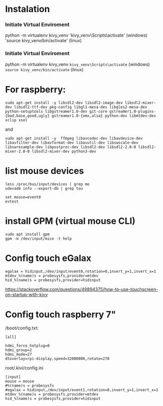 # Instalation
### Initiate Virtual Enviroment
python -m virtualenv kivy_venv
'kivy_venv\Scripts\activate' (windows)
'source kivy_venv/bin/activate' (linux)

### Initiate Virtual Enviroment
python -m virtualenv kivy_venv
``kivy_venv\Scripts\activate`` (windows)
``source kivy_venv/bin/activate`` (linux)

# For raspberry:
    sudo apt-get install -y libsdl2-dev libsdl2-image-dev libsdl2-mixer-dev libsdl2-ttf-dev pkg-config libgl1-mesa-dev libgles2-mesa-dev python-setuptools libgstreamer1.0-dev git-core gstreamer1.0-plugins-{bad,base,good,ugly} gstreamer1.0-{omx,alsa} python-dev libmtdev-dev xclip xsel

and

    sudo apt-get install -y  ffmpeg libavcodec-dev libavdevice-dev libavfilter-dev libavformat-dev libavutil-dev libswscale-dev libswresample-dev libpostproc-dev libsdl2-dev libsdl2-2.0-0 libsdl2-mixer-2.0-0 libsdl2-mixer-dev python3-dev

# list mouse devices
    less /proc/bus/input/devices | grep mo
    udevadm info --export-db | grep tou

    set mouse=event0
    evtest

# install GPM (virtual mouse CLI)
    sudo apt install gpm
    gpm -m /dev/input/mice -t help

# Config touch eGalax
    egalax = hidinput,/dev/input/event0,rotation=0,invert_y=1,invert_x=1
    mtdev_%(name)s = probesysfs,provider=mtdev
    hid_%(name)s = probesysfs,provider=hidinput

https://stackoverflow.com/questions/49894375/how-to-use-touchscreen-on-startup-with-kivy

# Config touch raspberry 7"
/boot/config.txt:

    [all]
    
    hdmi_force_hotplug=0
    hdmi_group=2
    hdmi_mode=27
    dtoverlay=rpi-display,speed=32000000,rotate=270


root/.kivi/config.ini

    [input]
    mouse = mouse
    #%(name)s = probesysfs
    #egalax = hidinput,/dev/input/event1,rotation=0,invert_y=1,invert_x=1
    mtdev_%(name)s = probesysfs,provider=mtdev
    hid_%(name)s = probesysfs,provider=hidinput
